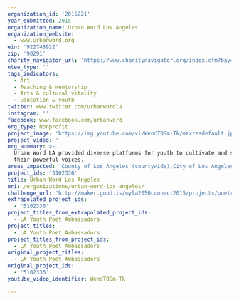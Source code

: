 ```yaml
---
organization_id: '2015221'
year_submitted: 2015
organization_name: Urban Word Los Angeles
organization_website:
  - www.urbanword.org
ein: '922748922'
zip: '90291'
charity_navigator_url: 'https://www.charitynavigator.org/index.cfm?bay=search.profile&ein=922748922'
ntee_type: ''
tags_indicators:
  - Art
  - Teaching & mentorship
  - Arts & cultural vitality
  - Education & youth
twitter: www.twitter.com/urbanwordla
instagram: ''
facebook: www.facebook.com/urbanword
org_type: Nonprofit
project_image: 'https://img.youtube.com/vi/WendT0Sm-Tk/maxresdefault.jpg'
project_video: ''
org_summary: >-
  Urban Word LA provided diverse platforms for youth to cultivate and share
  their powerful voices.
areas_impacted: 'County of Los Angeles (countywide),City of Los Angeles (citywide),LAUSD'
project_ids: '5102336'
title: Urban Word Los Angeles
uri: /organizations/urban-word-los-angeles/
challenge_url: 'http://maker.good.is/myla2050connect2015/projects/poetryambassador.html'
extrapolated_project_ids:
  - '5102336'
project_titles_from_extrapolated_project_ids:
  - LA Youth Poet Ambassadors
project_titles:
  - LA Youth Poet Ambassadors
project_titles_from_project_ids:
  - LA Youth Poet Ambassadors
original_project_titles:
  - LA Youth Poet Ambassadors
original_project_ids:
  - '5102336'
youtube_video_identifier: WendT0Sm-Tk

---
```

